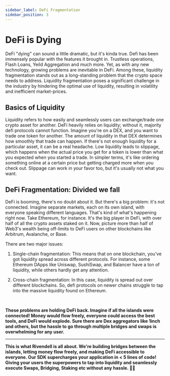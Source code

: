 ```yaml
---
sidebar_label: DeFi Fragmentation
sidebar_position: 3
---
```


# DeFi is Dying

DeFi "dying" can sound a little dramatic, but it's kinda true. Defi has been immensely popular with the features it brought in. Trustless operations, Flash Loans, Yeild Aggregation and much more. Yet, as with any new technology, growing problems are inevitable in DeFi. Among these, liquidity fragmentation stands out as a long-standing problem that the crypto space needs to address.
Liquidity fragmentation poses a significant challenge in the industry by hindering the optimal use of liquidity, resulting in volatility and inefficient market-prices.

## Basics of Liquidity
Liquidity refers to how easily and seamlessly users can exchange/trade one crypto asset for another. DeFi heavily relies on liquidity; without it, majority defi protocols cannot function. Imagine you're on a DEX, and you want to trade one token for another. The amount of liquidity in that DEX determines how smoothly that trade can happen. If there's not enough liquidity for a particular asset, it can be a real headache.
Low liquidity leads to slippage, which happens when the actual price you get for a token is lower than what you expected when you started a trade. In simpler terms, it's like ordering something online at a certain price but getting charged more when you check out. Slippage can work in your favor too, but it's usually not what you want.

## DeFi Fragmentation: Divided we fall
DeFi is booming, there's no doubt about it. But there's a big problem: it's not connected. Imagine separate markets, each on its own island, with everyone speaking different languages. That's kind of what's happening right now.
Take Ethereum, for instance. It's the big player in DeFi, with over half of all the crypto assets staked on it. Now, picture more than half of Web3's wealth being off-limits to DeFi users on other blockchains like Arbitrum, Avalanche, or Base.

There are two major issues:

1. Single-chain fragmentation: This means that on one blockchain, you've got liquidity spread across different protocols. For instance, some Ethereum DApps like Uniswap, SushiSwap, and Balancer have a ton of liquidity, while others hardly get any attention.

2. Cross-chain fragmentation: In this case, liquidity is spread out over different blockchains. So, defi protocols on newer chains struggle to tap into the massive liquidity found on Ethereum.

<br/>

**These problems are holding DeFi back. Imagine if all the islands were connected! Money would flow freely, everyone could access the best tools, and DeFi would explode. Sure there are Dex aggregators like 1inch and others, but the hassle to go through multiple bridges and swaps is overwhelming for any user.**

---

**This is what Rivendell is all about. We're building bridges between the islands, letting money flow freely, and making DeFi accessible to everyone. Our SDK supercharges your application in < 5 lines of code! Giving your users the superpowers to tap into liquidity and seamlessly execute Swaps, Bridging, Staking etc without any hassle. 🚀✨**

